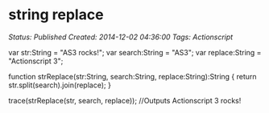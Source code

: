 # string replace

_Status: Published_
_Created: 2014-12-02 04:36:00_
_Tags: Actionscript_

var str:String = "AS3 rocks!";
var search:String = "AS3";
var replace:String = "Actionscript 3";

function strReplace(str:String, search:String, replace:String):String {
 return str.split(search).join(replace);
}

trace(strReplace(str, search, replace)); //Outputs Actionscript 3 rocks!